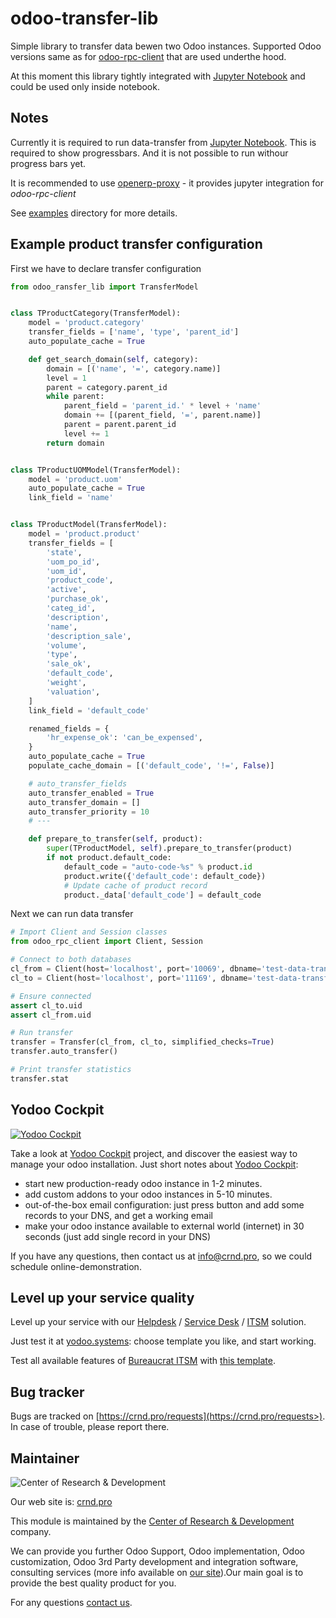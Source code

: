 # odoo-transfer-lib

Simple library to transfer data bewen two Odoo instances.
Supported Odoo versions same as for [odoo-rpc-client](https://github.com/katyukha/odoo-rpc-client)
that are used underthe hood.

At this moment this library tightly integrated with [Jupyter Notebook](http://jupyter.org/)
and could be used only inside notebook.

## Notes

Currently it is required to run data-transfer from [Jupyter Notebook](http://jupyter.org/).
This is required to show progressbars. And it is not possible to run withour progress bars yet.

It is recommended to use [openerp-proxy](https://github.com/katyukha/openerp-proxy) - it provides jupyter integration for *odoo-rpc-client*

See [examples](./examples/) directory for more details.


## Example product transfer configuration


First we have to declare transfer configuration

```python
from odoo_ransfer_lib import TransferModel


class TProductCategory(TransferModel):
    model = 'product.category'
    transfer_fields = ['name', 'type', 'parent_id']
    auto_populate_cache = True

    def get_search_domain(self, category):
        domain = [('name', '=', category.name)]
        level = 1
        parent = category.parent_id
        while parent:
            parent_field = 'parent_id.' * level + 'name'
            domain += [(parent_field, '=', parent.name)]
            parent = parent.parent_id
            level += 1
        return domain


class TProductUOMModel(TransferModel):
    model = 'product.uom'
    auto_populate_cache = True
    link_field = 'name'


class TProductModel(TransferModel):
    model = 'product.product'
    transfer_fields = [
        'state',
        'uom_po_id',
        'uom_id',
        'product_code',
        'active',
        'purchase_ok',
        'categ_id',
        'description',
        'name',
        'description_sale',
        'volume',
        'type',
        'sale_ok',
        'default_code',
        'weight',
        'valuation',
    ]
    link_field = 'default_code'

    renamed_fields = {
        'hr_expense_ok': 'can_be_expensed',
    }
    auto_populate_cache = True
    populate_cache_domain = [('default_code', '!=', False)]

    # auto_transfer_fields
    auto_transfer_enabled = True
    auto_transfer_domain = []
    auto_transfer_priority = 10
    # ---

    def prepare_to_transfer(self, product):
        super(TProductModel, self).prepare_to_transfer(product)
        if not product.default_code:
            default_code = "auto-code-%s" % product.id
            product.write({'default_code': default_code})
            # Update cache of product record
            product._data['default_code'] = default_code
```

Next we can run data transfer

```python
# Import Client and Session classes
from odoo_rpc_client import Client, Session

# Connect to both databases
cl_from = Client(host='localhost', port='10069', dbname='test-data-transfer', user='admin', pwd='admin')
cl_to = Client(host='localhost', port='11169', dbname='test-data-transfer', user='admin', pwd='admin')

# Ensure connected
assert cl_to.uid
assert cl_from.uid

# Run transfer
transfer = Transfer(cl_from, cl_to, simplified_checks=True)
transfer.auto_transfer()

# Print transfer statistics
transfer.stat
```

## Yodoo Cockpit

[![Yodoo Cockpit](https://crnd.pro/web/image/18846/banner_2_4_gif_animation_cut.gif)](https://crnd.pro/yodoo-cockpit)

Take a look at [Yodoo Cockpit](https://crnd.pro/yodoo-cockpit) project, and discover the easiest way to manage your odoo installation.
Just short notes about [Yodoo Cockpit](https://crnd.pro/yodoo-cockpit):
- start new production-ready odoo instance in 1-2 minutes.
- add custom addons to your odoo instances in 5-10 minutes.
- out-of-the-box email configuration: just press button and add some records to your DNS, and get a working email
- make your odoo instance available to external world (internet) in 30 seconds (just add single record in your DNS)

If you have any questions, then contact us at [info@crnd.pro](mailto:info@crnd.pro), so we could schedule online-demonstration.

## Level up your service quality

Level up your service with our [Helpdesk](https://crnd.pro/solutions/helpdesk) / [Service Desk](https://crnd.pro/solutions/service-desk) / [ITSM](https://crnd.pro/itsm) solution.

Just test it at [yodoo.systems](https://yodoo.systems/saas/templates): choose template you like, and start working.

Test all available features of [Bureaucrat ITSM](https://crnd.pro/itsm) with [this template](https://yodoo.systems/saas/template/bureaucrat-itsm-demo-data-95).


## Bug tracker

Bugs are tracked on [https://crnd.pro/requests](https://crnd.pro/requests>).
In case of trouble, please report there.

## Maintainer

![Center of Research & Development](https://crnd.pro/web/image/3699/300x140/crnd.png)

Our web site is: [crnd.pro](https://crnd.pro/)

This module is maintained by the [Center of Research & Development](https://crnd.pro) company.

We can provide you further Odoo Support, Odoo implementation, Odoo customization, Odoo 3rd Party development and integration software, consulting services (more info available on [our site](https://crnd.pro/our-services)).Our main goal is to provide the best quality product for you. 

For any questions [contact us](mailto:info@crnd.pro>).


